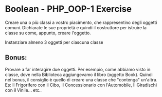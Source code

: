 # Boolean - PHP_OOP-1 Exercise

Creare una o più classi a vostro piacimento, che rappresentino degli oggetti comuni.
Dichiarate le sue proprietà e quindi il costruttore per istruire la classe su come, appunto, creare l'oggetto.

Instanziare almeno 3 oggetti per ciascuna classe

## Bonus:

Provare a far interagire due oggetti. Per esempio, come abbiamo visto in classe, dove nella Biblioteca aggiungevamo il libro (oggetto Book).
Quindi nel bonus, il consiglio è quello di creare una classe che "contenga" un'altra. Es: Il Frigorifero con il Cibo, Il Concessionario con l'Automobile, Il Giradischi con il Vinile... etc..
